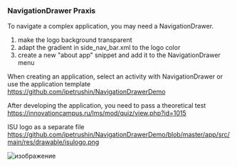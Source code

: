 ### NavigationDrawer Praxis

To navigate a complex application, you may need a NavigationDrawer.

1) make the logo background transparent
2) adapt the gradient in side_nav_bar.xml to the logo color
3) create a new "about app" snippet and add it to the NavigationDrawer menu

When creating an application, select an activity with NavigationDrawer or use the application template https://github.com/ipetrushin/NavigationDrawerDemo

After developing the application, you need to pass a theoretical test https://innovationcampus.ru/lms/mod/quiz/view.php?id=1015

ISU logo as a separate file https://github.com/ipetrushin/NavigationDrawerDemo/blob/master/app/src/main/res/drawable/isulogo.png

![изображение](https://github.com/mrglaster/ISU-HW-MobileDev/assets/50916604/3718f1ba-dbc6-40dd-af7a-ac5bbd7d170f)
